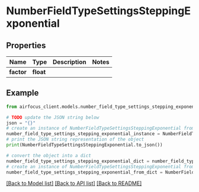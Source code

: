 # NumberFieldTypeSettingsSteppingExponential


## Properties

Name | Type | Description | Notes
------------ | ------------- | ------------- | -------------
**factor** | **float** |  | 

## Example

```python
from airfocus_client.models.number_field_type_settings_stepping_exponential import NumberFieldTypeSettingsSteppingExponential

# TODO update the JSON string below
json = "{}"
# create an instance of NumberFieldTypeSettingsSteppingExponential from a JSON string
number_field_type_settings_stepping_exponential_instance = NumberFieldTypeSettingsSteppingExponential.from_json(json)
# print the JSON string representation of the object
print(NumberFieldTypeSettingsSteppingExponential.to_json())

# convert the object into a dict
number_field_type_settings_stepping_exponential_dict = number_field_type_settings_stepping_exponential_instance.to_dict()
# create an instance of NumberFieldTypeSettingsSteppingExponential from a dict
number_field_type_settings_stepping_exponential_from_dict = NumberFieldTypeSettingsSteppingExponential.from_dict(number_field_type_settings_stepping_exponential_dict)
```
[[Back to Model list]](../README.md#documentation-for-models) [[Back to API list]](../README.md#documentation-for-api-endpoints) [[Back to README]](../README.md)


